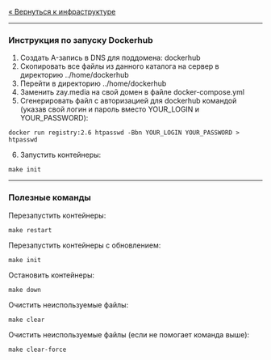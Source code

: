 [« Вернуться к инфраструктуре](../README.md)

---

### Инструкция по запуску Dockerhub

1. Создать A-запись в DNS для поддомена: dockerhub
2. Скопировать все файлы из данного каталога на сервер в директорию ../home/dockerhub
3. Перейти в директорию ../home/dockerhub
4. Заменить zay.media на свой домен в файле docker-compose.yml
5. Сгенерировать файл с авторизацией для dockerhub командой (указав свой логин и пароль вместо YOUR_LOGIN и YOUR_PASSWORD):
```
docker run registry:2.6 htpasswd -Bbn YOUR_LOGIN YOUR_PASSWORD > htpasswd
```
6. Запустить контейнеры:
```
make init
```

---

### Полезные команды
Перезапустить контейнеры:
```
make restart
```

Перезапустить контейнеры с обновлением:
```
make init
```

Остановить контейнеры:
```
make down
```

Очистить неиспользуемые файлы:
```
make clear
```
Очистить неиспользуемые файлы (если не помогает команда выше):
```
make clear-force
```
